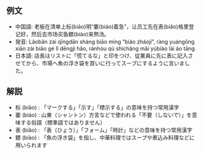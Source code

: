 ## 例文
* 中国語: 老板在清单上标(biāo)明“嫑(biáo)着急”，让员工先在表(biǎo)格里登记好，然后去市场买鱼鳔(biào)来熬汤。
* 発音: Lǎobǎn zài qīngdān shàng biāo míng “biáo zháojí”, ràng yuángōng xiān zài biǎo gé lǐ dēngjì hǎo, ránhòu qù shìchǎng mǎi yúbiào lái áo tāng.
* 日本語: 店長はリストに「慌てるな」と印をつけ、従業員に先に表に記入させてから、市場へ魚の浮き袋を買いに行ってスープにするように言いました。

## 解説
* 标 (biāo) : 「マークする」「示す」「標示する」の意味を持つ常用漢字
* 嫑 (biáo) : 山東（シャントン）方言などで使われる「不要（しないで）」を意味する俗語（標準語ではありません）
* 表 (biǎo) : 「表（ひょう）」「フォーム」「時計」などの意味を持つ常用漢字
* 鳔 (biào) : 「魚の浮き袋」を指し、中華料理ではスープや煮込み料理などに用いられます